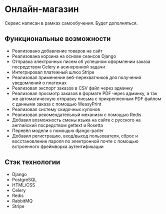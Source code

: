 # Онлайн-магазин

Сервис написан в рамках самообучения. Будет дополняться.

## Функциональные возможности

- Реализовано добавление товаров на сайт
- Реализована корзина на основе сеансов Django
- Отправка электронных писем об успешном оформлении заказа посредством Celery и асинхронной задачи  
- Интегрировал платежный шлюз Stripe 
- Реализовал применение веб-перехватчиков для получения уведомлений о платежах
- Реализовал экспорт заказов в CSV файл через админку
- Реализовал просмотр заказов в формате PDF через админку, а так же автоматическую отправку письма с прикрепленным PDF файлом с данными заказа с помощью WeasyPrint
- Реализовал систему скидочных купонов 
- Реализовал рекомендательный механизм с помощью Redis
- Добавил возможность смены языка на сайте с русского на английский посредством gettext и Rosetta
- Перевёл модели с помощью django-parler
- Добавил регистрацию, вход/выход пользователя, сброс и восстановление пароля по электронной почте с помощью встроенного фреймворка аутентификации

## Стэк технологии

- Django
- PostgreSQL
- HTML/CSS
- Celery
- Redis
- RabbitMQ
- Stripe